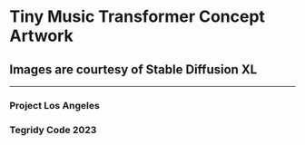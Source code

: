 # Tiny Music Transformer Concept Artwork

## Images are courtesy of Stable Diffusion XL

***

### Project Los Angeles
### Tegridy Code 2023
